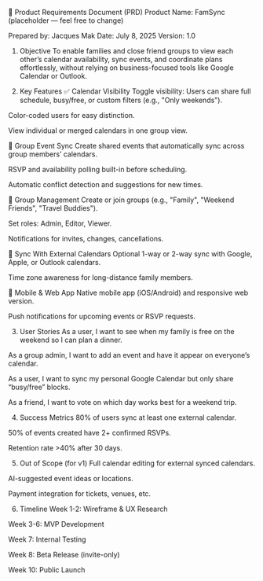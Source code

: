 📝 Product Requirements Document (PRD)
Product Name: FamSync (placeholder — feel free to change)

Prepared by: Jacques Mak
Date: July 8, 2025
Version: 1.0

1. Objective
To enable families and close friend groups to view each other’s calendar availability, sync events, and coordinate plans effortlessly, without relying on business-focused tools like Google Calendar or Outlook.

2. Key Features
✅ Calendar Visibility
Toggle visibility: Users can share full schedule, busy/free, or custom filters (e.g., "Only weekends").

Color-coded users for easy distinction.

View individual or merged calendars in one group view.

🔄 Group Event Sync
Create shared events that automatically sync across group members’ calendars.

RSVP and availability polling built-in before scheduling.

Automatic conflict detection and suggestions for new times.

👥 Group Management
Create or join groups (e.g., "Family", "Weekend Friends", "Travel Buddies").

Set roles: Admin, Editor, Viewer.

Notifications for invites, changes, cancellations.

📆 Sync With External Calendars
Optional 1-way or 2-way sync with Google, Apple, or Outlook calendars.

Time zone awareness for long-distance family members.

📱 Mobile & Web App
Native mobile app (iOS/Android) and responsive web version.

Push notifications for upcoming events or RSVP requests.

3. User Stories
As a user, I want to see when my family is free on the weekend so I can plan a dinner.

As a group admin, I want to add an event and have it appear on everyone’s calendar.

As a user, I want to sync my personal Google Calendar but only share “busy/free” blocks.

As a friend, I want to vote on which day works best for a weekend trip.

4. Success Metrics
80% of users sync at least one external calendar.

50% of events created have 2+ confirmed RSVPs.

Retention rate >40% after 30 days.

5. Out of Scope (for v1)
Full calendar editing for external synced calendars.

AI-suggested event ideas or locations.

Payment integration for tickets, venues, etc.

6. Timeline
Week 1-2: Wireframe & UX Research

Week 3-6: MVP Development

Week 7: Internal Testing

Week 8: Beta Release (invite-only)

Week 10: Public Launch

